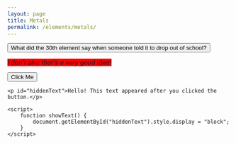 ```yaml
---
layout: page
title: Metals
permalink: /elements/metals/
---
```

<button>What did the 30th element say when someone told it to drop out of school?</button> 

<i style="background-color: red;">I don't zinc that's a very good idea!</i>

<!DOCTYPE html>
<html lang="en">
<head>
    <meta charset="UTF-8">
    <meta name="viewport" content="width=device-width, initial-scale=1.0">
    <title>Show Text on Button Click</title>
    <style>
        #hiddenText {
            display: none;
            margin-top: 20px;
            font-size: 18px;
            color: green;
        }
    </style>
</head>
<body>
    <button onclick="showText()">Click Me</button>

    <p id="hiddenText">Hello! This text appeared after you clicked the button.</p>

    <script>
        function showText() {
            document.getElementById("hiddenText").style.display = "block";
        }
    </script>
</body>
</html>
